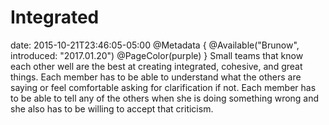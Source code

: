# Integrated
date: 2015-10-21T23:46:05-05:00
@Metadata {
  @Available("Brunow", introduced: "2017.01.20")
  @PageColor(purple)
}
Small teams that know each other well are the best at creating integrated, cohesive, and great things. Each member has to be able to understand what the others are saying or feel comfortable asking for clarification if not. Each member has to be able to tell any of the others when she is doing something wrong and she also has to be willing to accept that criticism.

